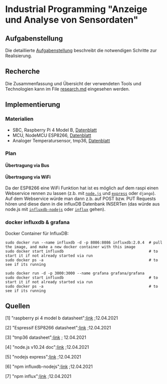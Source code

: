 # Industrial Programming "Anzeige und Analyse von Sensordaten"

## Aufgabenstellung
Die detaillierte [Aufgabenstellung](TASK.md) beschreibt die notwendigen Schritte zur Realisierung.

## Recherche
Die Zusammenfassung und Übersicht der verwendeten Tools und Technologien kann im File [research.md](research.md) eingesehen werden.

## Implementierung

### Materialien

* SBC, Raspberry Pi 4 Model B, [Datenblatt](https://www.raspberrypi.org/documentation/hardware/raspberrypi/bcm2711/rpi_DATA_2711_1p0_preliminary.pdf)
* MCU, NodeMCU ESP8266, [Datenblatt](https://www.espressif.com/sites/default/files/documentation/0a-esp8266ex_datasheet_en.pdf)
* Analoger Temperatursensor, tmp36, [Datenblatt](https://www.analog.com/media/en/technical-documentation/data-sheets/TMP35_36_37.pdf)

### Plan

#### Übertragung via Bus

<!-- TODO: noch über die Implementierung via UART, SPI, I2C, CAN usw.. schreiben -->

#### Übertragung via WiFi

Da der ESP8266 eine WiFi Funktion hat ist es möglich auf dem raspi einen Webservice rennen zu lassen (z.b. mit [``node.js``](https://nodejs.org/docs/latest-v10.x/api/) und [``express``](https://expressjs.com/de/) oder ``django``).
Auf dem Webservice würde man dann z.b. auf POST bzw. PUT Requests hören und diese dann in die influxDB Datenbank INSERTen (das würde aus node.js mit [``influxdb-nodejs``](https://www.npmjs.com/package/influxdb-nodejs) oder [``influx``](https://www.npmjs.com/package/influx) gehen).

### docker influxdb & grafana

Docker Container für InfluxDB:

```
sudo docker run --name influxdb -d -p 8086:8086 influxdb:2.0.4  # pull the image, and make a new docker container with this image
sudo docker start influxdb                                      # to start it if not already started via run
sudo docker ps -a                                               # to see if its running 
```

```
sudo docker run -d -p 3000:3000 --name grafana grafana/grafana
sudo docker start influxdb                                      # to start it if not already started via run
sudo docker ps -a                                               # to see if its running
```

## Quellen

[1]     "raspberry pi 4 model b datasheet";[link](https://www.raspberrypi.org/documentation/hardware/raspberrypi/bcm2711/rpi_DATA_2711_1p0_preliminary.pdf) ;12.04.2021

[2]     "Espressif ESP8266 datasheet";[link](https://www.espressif.com/sites/default/files/documentation/0a-esp8266ex_datasheet_en.pdf) ;12.04.2021

[3]     "tmp36 datasheet";[link](https://www.analog.com/media/en/technical-documentation/data-sheets/TMP35_36_37.pdf) ; 12.04.2021

[4]     "node.js v10.24 doc";[link](https://nodejs.org/docs/latest-v10.x/api/) ;12.04.2021

[5]     "nodejs express";[link](https://expressjs.com/de/) ;12.04.2021

[6]     "npm influxdb-nodejs";[link](https://www.npmjs.com/package/influxdb-nodejs) ;12.04.2021

[7]     "npm influx";[link](https://www.npmjs.com/package/influx) ;12.04.2021
